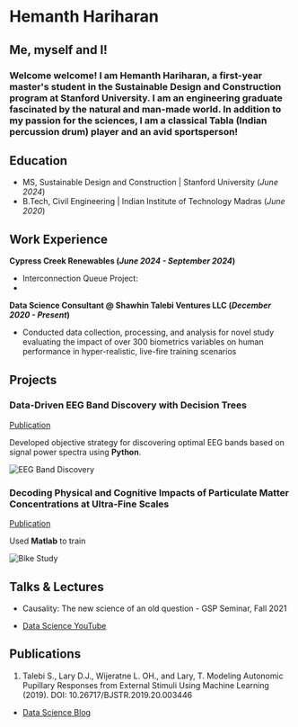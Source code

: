 # Hemanth Hariharan

## Me, myself and I!

### Welcome welcome! I am Hemanth Hariharan, a first-year master's student in the Sustainable Design and Construction program at Stanford University. I am an engineering graduate fascinated by the natural and man-made world. In addition to my passion for the sciences, I am a classical Tabla (Indian percussion drum) player and an avid sportsperson!

## Education								       		
- MS, Sustainable Design and Construction	| Stanford University (_June 2024_)	 			        	
- B.Tech, Civil Engineering | Indian Institute of Technology Madras (_June 2020_)

## Work Experience
**Cypress Creek Renewables (_June 2024 - September 2024_)**
- Interconnection Queue Project:
- 

**Data Science Consultant @ Shawhin Talebi Ventures LLC (_December 2020 - Present_)**
- Conducted data collection, processing, and analysis for novel study evaluating the impact of over 300 biometrics variables on human performance in hyper-realistic, live-fire training scenarios


## Projects
### Data-Driven EEG Band Discovery with Decision Trees
[Publication](https://www.mdpi.com/1424-8220/22/8/3048)

Developed objective strategy for discovering optimal EEG bands based on signal power spectra using **Python**. 

![EEG Band Discovery](/assets/img/eeg_band_discovery.jpeg)

### Decoding Physical and Cognitive Impacts of Particulate Matter Concentrations at Ultra-Fine Scales
[Publication](https://www.mdpi.com/1424-8220/22/11/4240)

Used **Matlab** to train 

![Bike Study](/assets/img/bike_study.jpeg)

## Talks & Lectures
- Causality: The new science of an old question - GSP Seminar, Fall 2021


- [Data Science YouTube](https://www.youtube.com/channel/UCa9gErQ9AE5jT2DZLjXBIdA)

## Publications
1. Talebi S., Lary D.J., Wijeratne L. OH., and Lary, T. Modeling Autonomic Pupillary Responses from External Stimuli Using Machine Learning (2019). DOI: 10.26717/BJSTR.2019.20.003446


- [Data Science Blog](https://medium.com/@shawhin)
